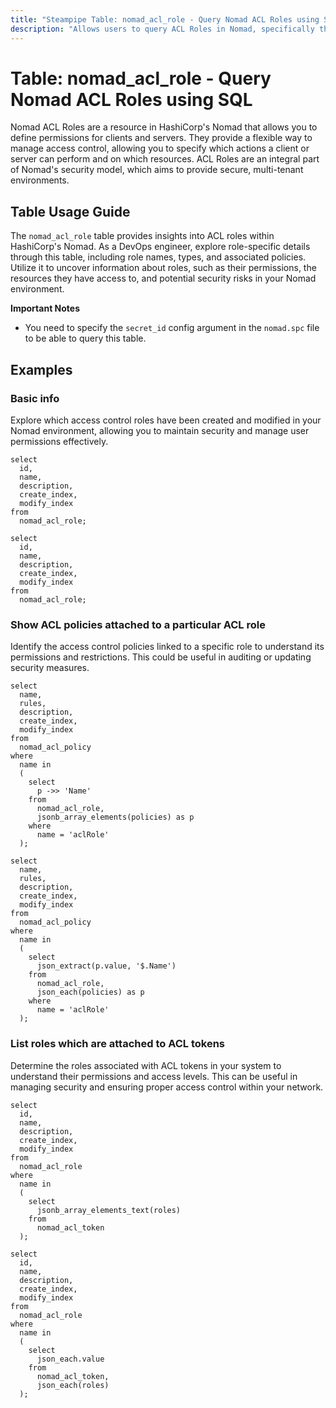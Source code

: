 ```yaml
---
title: "Steampipe Table: nomad_acl_role - Query Nomad ACL Roles using SQL"
description: "Allows users to query ACL Roles in Nomad, specifically the role's name, type, policies, and related metadata, providing insights into access control configurations and potential security risks."
---
```


# Table: nomad_acl_role - Query Nomad ACL Roles using SQL

Nomad ACL Roles are a resource in HashiCorp's Nomad that allows you to define permissions for clients and servers. They provide a flexible way to manage access control, allowing you to specify which actions a client or server can perform and on which resources. ACL Roles are an integral part of Nomad's security model, which aims to provide secure, multi-tenant environments.

## Table Usage Guide

The `nomad_acl_role` table provides insights into ACL roles within HashiCorp's Nomad. As a DevOps engineer, explore role-specific details through this table, including role names, types, and associated policies. Utilize it to uncover information about roles, such as their permissions, the resources they have access to, and potential security risks in your Nomad environment.

**Important Notes**
- You need to specify the `secret_id` config argument in the `nomad.spc` file to be able to query this table.

## Examples

### Basic info
Explore which access control roles have been created and modified in your Nomad environment, allowing you to maintain security and manage user permissions effectively.

```sql+postgres
select
  id,
  name,
  description,
  create_index,
  modify_index
from
  nomad_acl_role;
```

```sql+sqlite
select
  id,
  name,
  description,
  create_index,
  modify_index
from
  nomad_acl_role;
```

### Show ACL policies attached to a particular ACL role
Identify the access control policies linked to a specific role to understand its permissions and restrictions. This could be useful in auditing or updating security measures.

```sql+postgres
select
  name,
  rules,
  description,
  create_index,
  modify_index
from
  nomad_acl_policy
where
  name in
  (
    select
      p ->> 'Name'
    from
      nomad_acl_role,
      jsonb_array_elements(policies) as p
    where
      name = 'aclRole'
  );
```

```sql+sqlite
select
  name,
  rules,
  description,
  create_index,
  modify_index
from
  nomad_acl_policy
where
  name in
  (
    select
      json_extract(p.value, '$.Name')
    from
      nomad_acl_role,
      json_each(policies) as p
    where
      name = 'aclRole'
  );
```

### List roles which are attached to ACL tokens
Determine the roles associated with ACL tokens in your system to understand their permissions and access levels. This can be useful in managing security and ensuring proper access control within your network.

```sql+postgres
select
  id,
  name,
  description,
  create_index,
  modify_index
from
  nomad_acl_role
where
  name in
  (
    select
      jsonb_array_elements_text(roles)
    from
      nomad_acl_token
  );
```

```sql+sqlite
select
  id,
  name,
  description,
  create_index,
  modify_index
from
  nomad_acl_role
where
  name in
  (
    select
      json_each.value
    from
      nomad_acl_token,
      json_each(roles)
  );
```